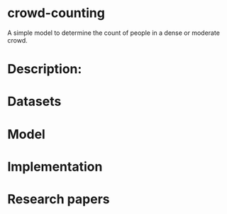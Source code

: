 # crowd-counting
A simple model to determine the count of people in a dense or moderate crowd.

# Description:

# Datasets

# Model

# Implementation

# Research papers

